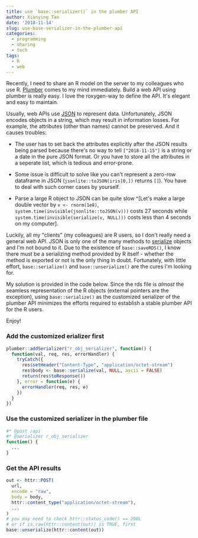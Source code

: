 ```yaml
---
title: use `base::serializer()` in the plumber API
author: Xianying Tan
date: '2018-11-14'
slug: use-base-serializer-in-the-plumber-api
categories:
  - programming
  - sharing
  - tech
tags:
  - R
  - web
---
```


Recently, I need to share an R model on the server to my colleagues who use R. [Plumber](https://www.rplumber.io) comes to my mind immediately. Build a web API using plumber is really easy. I love the roxygen-way to define the API. It's elegant and easy to maintain.

Usually, web APIs use [JSON](http://json.org/) to represent data. Unfortunately, JSON encodes objects in a string, which may result in information losses. For example, the attributes (other than names) cannot be preserved. And it causes troubles: 

- The user has to set back the attributes explicitly after the JSON results being parsed because there's no way to tell `["2018-11-15"]` is a string or a date in the pure JSON format. Or you have to store all the attributes in a seperate list, which is tedious and error-prone.

- Some issue is difficult to solve like you can't represent a zero-row dataframe in JSON (`jsonlite::toJSON(iris[0,])` returns `[]`). You have to deal with such corner cases by yourself.

- Parse a large R object to JSON can be quite slow ^[Let's make a large double vector by `v <- rnorm(1e8)`, `system.time(invisible(jsonlite::toJSON(v)))` costs 27 seconds while `system.time(invisible(serialize(v, NULL)))` costs less than 4 seconds on my computer].

Luckily, all my "clients" (my colleagues) are R users, so I don't really need a general web API. JSON is only one of the many methods to [serialize](https://en.wikipedia.org/wiki/Serialization) objects and I'm not bound to it. Due to the existence of `base::saveRDS()`, I know there must be a serializing method provided by R itself - whether the method is exported or not is the only thing in doubt. Fortunately, with little effort, `base::serialize()` and `base::unserialize()` are the cures I'm looking for.

My solution is provided in the code below. Since the rds file is _almost_ the seamless representation of the R objects (external pointers are the exception), using `base::serialize()` as the customized serializer of the plumber API minimizes the efforts required to establish a stable plumber API for the R users.

Enjoy!

### Add the customized erializer first

```r
plumber::addSerializer("r_obj_serializer", function() {
  function(val, req, res, errorHandler) {
    tryCatch({
      res$setHeader("Content-Type", "application/octet-stream")
      res$body <- base::serialize(val, NULL, ascii = FALSE)
      return(res$toResponse())
    }, error = function(e) {
      errorHandler(req, res, e)
    })
  }
})
```

### Use the customized serializer in the plumber file

```r
#* @post /api
#* @serializer r_obj_serializer
function() {
  ...
}
```

### Get the API results

```r
out <- httr::POST(
  url,
  encode = "raw",
  body = body,
  httr::content_type("application/octet-stream"),
  ...
)
# you may need to check httr::status_code() == 200L 
# or if is.raw(httr::content(out)) is TRUE, first
base::unserialize(httr::content(out))
```
